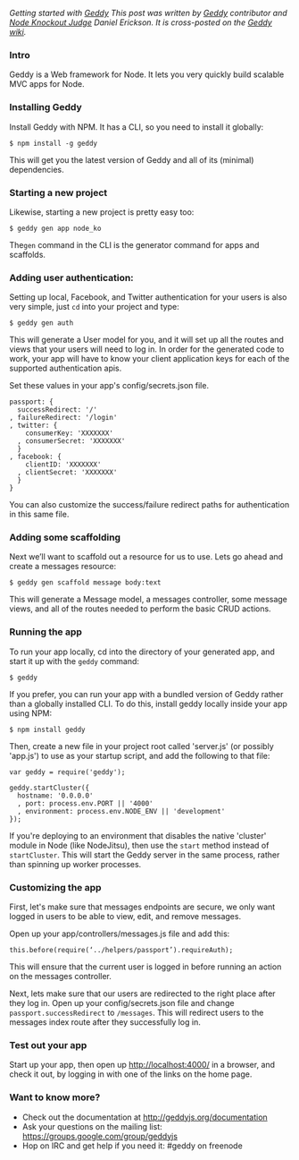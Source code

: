 _Getting started with [Geddy][2] This post was written by [Geddy][2]
contributor and [Node Knockout Judge][3] Daniel Erickson. It is cross-posted
on the [Geddy wiki][4]._

[1]: http://nodeknockout.com/
[2]: http://geddyjs.org/
[3]: http://nodeknockout.com/people/509c670a7e61d0c56e00001d
[4]: https://github.com/mde/geddy/wiki/Getting-started-with-Geddy,-Socket.io,-and-Authentication

### Intro

Geddy is a Web framework for Node. It lets you very quickly build scalable MVC
apps for Node.

### Installing Geddy

Install Geddy with NPM. It has a CLI, so you need to install it globally:

    $ npm install -g geddy

This will get you the latest version of Geddy and all of its (minimal)
dependencies.

### Starting a new project

Likewise, starting a new project is pretty easy too:

    $ geddy gen app node_ko

The`gen` command in the CLI is the generator command for apps and scaffolds.

### Adding user authentication:

Setting up local, Facebook, and Twitter authentication for your users is also
very simple, just `cd` into your project and type:

    $ geddy gen auth

This will generate a User model for you, and it will set up all the routes and
views that your users will need to log in. In order for the generated code to
work, your app will have to know your client application keys for each of the
supported authentication apis.

Set these values in your app's config/secrets.json file.

    passport: {
      successRedirect: '/'
    , failureRedirect: '/login'
    , twitter: {
        consumerKey: 'XXXXXXX'
      , consumerSecret: 'XXXXXXX'
      }
    , facebook: {
        clientID: 'XXXXXXX'
      , clientSecret: 'XXXXXXX'
      }
    }

You can also customize the success/failure redirect paths for authentication in
this same file.

### Adding some scaffolding

Next we’ll want to scaffold out a resource for us to use. Lets go ahead and
create a messages resource:

    $ geddy gen scaffold message body:text

This will generate a Message model, a messages controller, some message views,
and all of the routes needed to perform the basic CRUD actions.

### Running the app

To run your app locally, cd into the directory of your generated app, and start
it up with the `geddy` command:

    $ geddy

If you prefer, you can run your app with a bundled version of Geddy rather than
a globally installed CLI. To do this, install geddy locally inside your app using NPM:

    $ npm install geddy

Then, create a new file in your project root called 'server.js' (or possibly
'app.js') to use as your startup script, and add the following to that file:

    var geddy = require('geddy');

    geddy.startCluster({
      hostname: '0.0.0.0'
      , port: process.env.PORT || '4000'
      , environment: process.env.NODE_ENV || 'development'
    });

If you're deploying to an environment that disables the native 'cluster' module
in Node (like NodeJitsu), then use the `start` method instead of `startCluster`.
This will start the Geddy server in the same process, rather than spinning up
worker processes.

### Customizing the app

First, let's make sure that messages endpoints are secure, we only want logged
in users to be able to view, edit, and remove messages.

Open up your app/controllers/messages.js file and add this:

    this.before(require(‘../helpers/passport’).requireAuth);

This will ensure that the current user is logged in before running an action on
the messages controller.

Next, lets make sure that our users are redirected to the right place after
they log in. Open up your config/secrets.json file and change
`passport.successRedirect` to `/messages`. This will redirect users to the
messages index route after they successfully log in.

### Test out your app

Start up your app, then open up <http://localhost:4000/> in a browser, and check
it out, by logging in with one of the links on the home page.

### Want to know more?

* Check out the documentation at http://geddyjs.org/documentation
* Ask your questions on the mailing list: https://groups.google.com/group/geddyjs
* Hop on IRC and get help if you need it: #geddy on freenode

